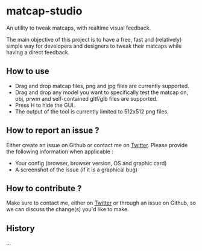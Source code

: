 # matcap-studio

An utility to tweak matcaps, with realtime visual feedback.

The main objective of this project is to have a free, fast and (relatively) simple way for developers and designers to tweak their matcaps while having a direct feedback.

## How to use

 - Drag and drop matcap files, png and jpg files are currently supported.
 - Drag and drop any model you want to specifically test the matcap on, obj, prwm and self-contained gltf/glb files are supported.
 - Press H to hide the GUI.
 - The output of the tool is currently limited to 512x512 png files.

## How to report an issue ?

Either create an issue on Github or contact me on [Twitter](https://twitter.com/kchplr). Please provide the following information when applicable :

 - Your config (browser, browser version, OS and graphic card)
 - A screenshot of the issue (if it is a graphical bug)

## How to contribute ?

Make sure to contact me, either on [Twitter](https://twitter.com/kchplr) or through an issue on Github, so we can discuss the change(s) you'd like to make.

## History

...